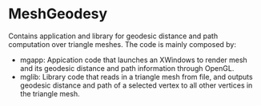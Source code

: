 # MeshGeodesy
Contains application and library for geodesic distance and path computation over triangle meshes. 
The code is mainly composed by:
* mgapp: Appication code that launches an XWindows to render mesh and its geodesic distance and path information through OpenGL.
* mglib: Library code that reads in a triangle mesh from file, and outputs geodesic distance and path of a selected vertex to all other vertices in the triangle mesh.
